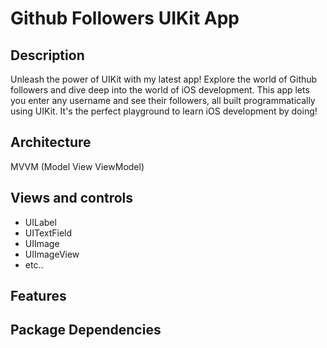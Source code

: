 # Github Followers UIKit App

## Description
Unleash the power of UIKit with my latest app! Explore the world of Github followers and dive deep into the world of iOS development. 
This app lets you enter any username and see their followers, all built programmatically using UIKit. It's the perfect playground to learn iOS development by doing!

## Architecture
MVVM (Model View ViewModel)

## Views and controls
- UILabel
- UITextField
- UIImage
- UIImageView
- etc..

## Features

## Package Dependencies
